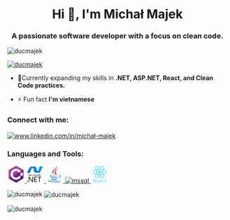 <h1 align="center">Hi 👋, I'm Michał Majek</h1>
<h3 align="center">A passionate software developer with a focus on clean code.</h3>

<p align="left"> <img src="https://komarev.com/ghpvc/?username=ducmajek&label=Profile%20views&color=0e75b6&style=flat" alt="ducmajek" /> </p>

<p align="left"> <a href="https://github.com/ryo-ma/github-profile-trophy"><img src="https://github-profile-trophy.vercel.app/?username=ducmajek" alt="ducmajek" /></a> </p>

- 🌱Currently expanding my skills in **.NET, ASP.NET, React, and Clean Code practices.**

- ⚡ Fun fact **I'm vietnamese**

<h3 align="left">Connect with me:</h3>
<p align="left">
<a href="https://linkedin.com/in/www.linkedin.com/in/michał-majek" target="blank"><img align="center" src="https://raw.githubusercontent.com/rahuldkjain/github-profile-readme-generator/master/src/images/icons/Social/linked-in-alt.svg" alt="www.linkedin.com/in/michał-majek" height="30" width="40" /></a>
</p>

<h3 align="left">Languages and Tools:</h3>
<p align="left"> <a href="https://www.w3schools.com/cs/" target="_blank" rel="noreferrer"> <img src="https://raw.githubusercontent.com/devicons/devicon/master/icons/csharp/csharp-original.svg" alt="csharp" width="40" height="40"/> </a> <a href="https://dotnet.microsoft.com/" target="_blank" rel="noreferrer"> <img src="https://raw.githubusercontent.com/devicons/devicon/master/icons/dot-net/dot-net-original-wordmark.svg" alt="dotnet" width="40" height="40"/> </a> <a href="https://www.java.com" target="_blank" rel="noreferrer"> <img src="https://raw.githubusercontent.com/devicons/devicon/master/icons/java/java-original.svg" alt="java" width="40" height="40"/> </a> <a href="https://www.microsoft.com/en-us/sql-server" target="_blank" rel="noreferrer"> <img src="https://www.svgrepo.com/show/303229/microsoft-sql-server-logo.svg" alt="mssql" width="40" height="40"/> </a> <a href="https://reactjs.org/" target="_blank" rel="noreferrer"> <img src="https://raw.githubusercontent.com/devicons/devicon/master/icons/react/react-original-wordmark.svg" alt="react" width="40" height="40"/> </a> </p>

<p><img align="left" src="https://github-readme-stats.vercel.app/api/top-langs?username=ducmajek&show_icons=true&locale=en&layout=compact" alt="ducmajek" /></p>

<p>&nbsp;<img align="center" src="https://github-readme-stats.vercel.app/api?username=ducmajek&show_icons=true&locale=en" alt="ducmajek" /></p>

<p><img align="center" src="https://github-readme-streak-stats.herokuapp.com/?user=ducmajek&" alt="ducmajek" /></p>
